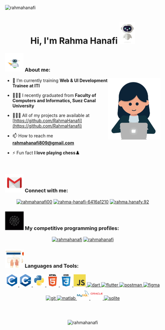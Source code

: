 <p align="left"> <img src="https://komarev.com/ghpvc/?username=rahmahanafi&label=Profile%20views&color=0e75b6&style=flat-square" alt="rahmahanafi" /> </p>
<h1 align="center">Hi, I'm Rahma Hanafi    <img src="Hi.gif" width=50 height=70> </h1>

<p align="center">
<!-- <a href="https://git.io/typing-svg">
            <img src="https://readme-typing-svg.demolab.com?font=Cambria&size=25&pause=1000&color=70A5FD&center=true&width=435&lines=Mobile+Application+Developer+%22Flutter%22;Problem+Solver" alt="Typing SVG" /></a>
</p> -->

 
<h3 align="left">
            <img src="about_me.gif" width=60 height=60> 
            About me:
        </h3>
<img src="person.gif" width=170 height=200 align="right">

- 🔭 I’m currently training **Web & UI Development Trainee at ITI**

- 👩🏻‍🎓 I recently graduated from **Faculty of Computers and Informatics, Suez Canal University**

<!-- - 👯 I’m looking to collaborate on **Flutter projects** -->

- 👩🏻‍💻 All of my projects are available at [https://github.com/RahmaHanafi](https://github.com/RahmaHanafi)

<!-- - 💬 Ask me about **OOP, PS & Flutter** -->

- 📫 How to reach me **rahmahanafi809@gmail.com**

- ⚡ Fun fact **I love playing chess♟️**


<br>

<h3 align="left">
            <img src="connect-with-me1.gif" width=60 height=60> 
            Connect with me:
        </h3>
<p align="center">
<a href="https://twitter.com/rahmahanafi00" target="blank"><img align="center" src="https://raw.githubusercontent.com/rahuldkjain/github-profile-readme-generator/master/src/images/icons/Social/twitter.svg" alt="rahmahanafi00" height="30" width="40" /></a>
<a href="https://linkedin.com/in/rahma-hanafi-6416a1210" target="blank"><img align="center" src="https://raw.githubusercontent.com/rahuldkjain/github-profile-readme-generator/master/src/images/icons/Social/linked-in-alt.svg" alt="rahma-hanafi-6416a1210" height="30" width="40" /></a>
<a href="https://fb.com/rahma.hanafy.92" target="blank"><img align="center" src="https://raw.githubusercontent.com/rahuldkjain/github-profile-readme-generator/master/src/images/icons/Social/facebook.svg" alt="rahma.hanafy.92" height="30" width="40" /></a>
</p>

<!-- <br> -->

<h3 align="left">
            <img src="connections.gif" width=60 height=60> 
            My competitive programming profiles:
        </h3>
<p align="center">
<a href="https://codeforces.com/profile/rahmahanafi" target="blank"><img align="center" src="https://raw.githubusercontent.com/rahuldkjain/github-profile-readme-generator/master/src/images/icons/Social/codeforces.svg" alt="rahmahanafi" height="50" width="50" /></a>
<a href="https://www.hackerrank.com/rahmahanafi809?hr_r=1" target="blank"><img align="center" src="https://upload.wikimedia.org/wikipedia/commons/4/40/HackerRank_Icon-1000px.png" alt="rahmahanafi" height="50" width="50" /></a>
</p>

<!-- <br> -->
<h3 align="left">
            <img src="languages_tools.gif" width=60 height=60> 
            Languages and Tools:
        </h3>
<p align="center">
            <a href="https://www.cprogramming.com/" target="_blank" rel="noreferrer"> <img src="https://raw.githubusercontent.com/devicons/devicon/master/icons/c/c-original.svg" alt="c" width="40" height="40"/> </a> 
            <a href="https://www.w3schools.com/cpp/" target="_blank" rel="noreferrer"> <img src="https://raw.githubusercontent.com/devicons/devicon/master/icons/cplusplus/cplusplus-original.svg" alt="cplusplus" width="40" height="40"/> </a> 
            <a href="https://www.python.org" target="_blank" rel="noreferrer"> <img src="https://raw.githubusercontent.com/devicons/devicon/master/icons/python/python-original.svg" alt="python" width="40" height="40"/> </a> 
            <a href="https://www.w3.org/html/" target="_blank" rel="noreferrer"> <img src="https://raw.githubusercontent.com/devicons/devicon/master/icons/html5/html5-original-wordmark.svg" alt="html5" width="40" height="40"/> </a> 
            <a href="https://www.w3schools.com/css/" target="_blank" rel="noreferrer"> <img src="https://raw.githubusercontent.com/devicons/devicon/master/icons/css3/css3-original-wordmark.svg" alt="css3" width="40" height="40"/> </a> 
            <a href="https://developer.mozilla.org/en-US/docs/Web/JavaScript" target="_blank" rel="noreferrer"> <img src="https://raw.githubusercontent.com/devicons/devicon/master/icons/javascript/javascript-original.svg" alt="javascript" width="40" height="40"/> </a>
            <a href="https://dart.dev" target="_blank" rel="noreferrer"> <img src="https://www.vectorlogo.zone/logos/dartlang/dartlang-icon.svg" alt="dart" width="40" height="40"/> </a> 
            <a href="https://flutter.dev" target="_blank" rel="noreferrer"> <img src="https://www.vectorlogo.zone/logos/flutterio/flutterio-icon.svg" alt="flutter" width="40" height="40"/> </a>
            <a href="https://postman.com" target="_blank" rel="noreferrer"> <img src="https://www.vectorlogo.zone/logos/getpostman/getpostman-icon.svg" alt="postman" width="40" height="40"/> </a> 
            <a href="https://www.figma.com/" target="_blank" rel="noreferrer"> <img src="https://www.vectorlogo.zone/logos/figma/figma-icon.svg" alt="figma" width="40" height="40"/> </a> 
            <a href="https://git-scm.com/" target="_blank" rel="noreferrer"> <img src="https://www.vectorlogo.zone/logos/git-scm/git-scm-icon.svg" alt="git" width="40" height="40"/> </a> 
            <a href="https://www.mathworks.com/" target="_blank" rel="noreferrer"> <img src="https://upload.wikimedia.org/wikipedia/commons/2/21/Matlab_Logo.png" alt="matlab" width="40" height="40"/> </a> 
            <a href="https://www.mysql.com/" target="_blank" rel="noreferrer"> <img src="https://raw.githubusercontent.com/devicons/devicon/master/icons/mysql/mysql-original-wordmark.svg" alt="mysql" width="40" height="40"/> </a> 
            <a href="https://www.oracle.com/" target="_blank" rel="noreferrer"> <img src="https://raw.githubusercontent.com/devicons/devicon/master/icons/oracle/oracle-original.svg" alt="oracle" width="40" height="40"/> </a> 
            <a href="https://www.sqlite.org/" target="_blank" rel="noreferrer"> <img src="https://www.vectorlogo.zone/logos/sqlite/sqlite-icon.svg" alt="sqlite" width="40" height="40"/> </a> 
</p>
<!-- <p align="center">
<img src="https://github-readme-stats.vercel.app/api/top-langs?username=rahmahanafi&show_icons=true&locale=en&theme=tokyonight&layout=compact" alt="rahmahanafi" />
</p> -->

<br>
<br>

<p align="center">
<img width="60%" src="https://streak-stats.demolab.com?user=rahmahanafi&theme=tokyonight_duo&border_radius=10&date_format=j%20M%5B%20Y%5D" alt="rahmahanafi" />
</p>

<!--&nbsp;<img width="45%" src="https://github-readme-stats.vercel.app/api?username=rahmahanafi&show_icons=true&locale=en&theme=tokyonight" alt="rahmahanafi" /> 
_duo
&-->
<br>


